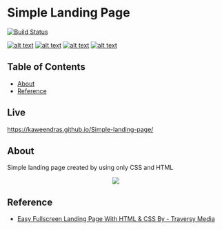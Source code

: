 # Simple Landing Page


[![Build Status](https://img.shields.io/badge/Source%20Editor-Visual%20Code-blue.svg)](https://code.visualstudio.com/)

[![alt text][1.1]][1]
[![alt text][2.1]][2]
[![alt text][3.1]][3]
[![alt text][6.1]][6]

<!-- TABLE OF CONTENTS -->
## Table of Contents

* [About](#about)
* [Reference](#reference)

## Live
https://kaweendras.github.io/Simple-landing-page/


## About
Simple landing page created by using only CSS and HTML

<p align="center">
  <img  src="http://imgs-info.ru/2019/10/05/and.jpg">
</p>

## Reference
* [Easy Fullscreen Landing Page With HTML & CSS By - Traversy Media](https://www.youtube.com/watch?v=hVdTQWASliE)


[1.1]: http://i.imgur.com/tXSoThF.png (twitter)
[2.1]: http://i.imgur.com/P3YfQoD.png (facebook)
[3.1]: http://i.imgur.com/yCsTjba.png (google plus)
[6.1]: http://i.imgur.com/0o48UoR.png (github)

[1]: http://www.twitter.com/dear__spider
[2]: http://www.facebook.com/kaweendra
[3]: https://plus.google.com/salithak1
[6]: http://www.github.com/kaweendras
